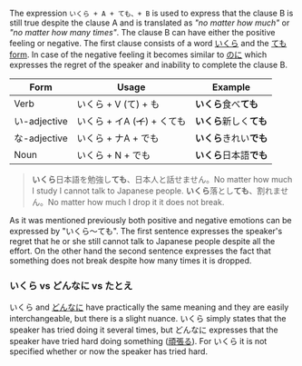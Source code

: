 The expression `いくら + A + ても、+ B` is used to express that the clause B is still true despite the clause A and is translated as *"no matter how much"* or *"no matter how many times"*. The clause B can have either the positive feeling or negative. The first clause consists of a word [いくら](w1219980) and the [ても form](127).
In case of the negative feeling it becomes similar to [のに](94) which expresses the regret of the speaker and inability to complete the clause B.

|Form|Usage|Example|
|-|-|-|
|Verb|いくら + V (て) + も|**いくら**食べ**ても**|
|い-adjective|いくら + イA (~~イ~~) + くても|**いくら**新しく**ても**|
|な-adjective|いくら + ナA + でも|**いくら**きれい**でも**|
|Noun|いくら + N + でも|**いくら**日本語**でも**|

>**いくら**日本語を勉強し**ても**、日本人と話せません。No matter how much I study I cannot talk to Japanese people.
>**いくら**落とし**ても**、割れません。No matter how much I drop it it does not break.

As it was mentioned previously both positive and negative emotions can be expressed by "いくら～ても". The first sentence expresses the speaker's regret that he or she still cannot talk to Japanese people despite all the effort. On the other hand the second sentence expresses the fact that something does not break despite how many times it is dropped.

### いくら vs どんなに vs たとえ
いくら and [どんなに](263) have practically the same meaning and they are easily interchangeable, but there is a slight nuance. いくら simply states that the speaker has tried doing it several times, but どんなに expresses that the speaker have tried hard doing something ([頑張る](w1217700)). For いくら it is not specified whether or now the speaker has tried hard.